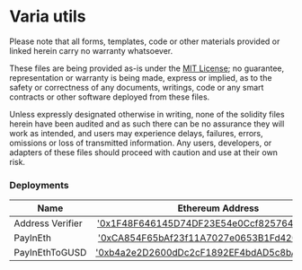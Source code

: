# Varia utils

Please note that all forms, templates, code or other materials provided or linked herein carry no warranty whatsoever.

These files are being provided as-is under the [MIT License](https://github.com/V4R14/firm_utils/blob/main/LICENSE); no guarantee, representation or warranty is being made, express or implied, as to the safety or correctness of any documents, writings, code or any smart contracts or other software deployed from these files.

Unless expressly designated otherwise in writing, none of the solidity files herein have been audited and as such there can be no assurance they will work as intended, and users may experience delays, failures, errors, omissions or loss of transmitted information. Any users, developers, or adapters of these files should proceed with caution and use at their own risk.

### Deployments

| Name | Ethereum Address | 
|----------|:-------------:| 
| Address Verifier | ['0x1F48F646145D74DF23E54e0Ccf825764F8854f69'](https://etherscan.io/address/0x1F48F646145D74DF23E54e0Ccf825764F8854f69) |
| PayInEth | ['0xCA854F65bAf23f11A7027e0653B1Fd420a5a7bE5'](https://etherscan.io/address/0xCA854F65bAf23f11A7027e0653B1Fd420a5a7bE5) | 
| PayInEthToGUSD | ['0xb4a2e2D2600dDc2cF1892EF4bdAD5c8bA6A91209'](https://etherscan.io/address/0xb4a2e2D2600dDc2cF1892EF4bdAD5c8bA6A91209) |
